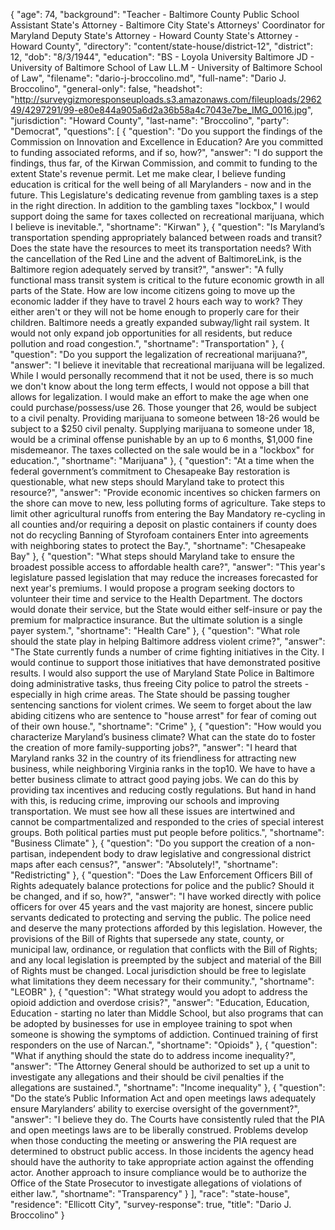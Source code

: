 {
  "age": 74,
  "background": "Teacher - Baltimore County Public School Assistant State's Attorney - Baltimore City State's Attorneys' Coordinator for Maryland Deputy State's Attorney - Howard County State's Attorney - Howard County",
  "directory": "content/state-house/district-12",
  "district": 12,
  "dob": "8/3/1944",
  "education": "BS - Loyola University Baltimore JD - University of Baltimore School of Law LL.M - University of Baltimore School of Law",
  "filename": "dario-j-broccolino.md",
  "full-name": "Dario J. Broccolino",
  "general-only": false,
  "headshot": "http://surveygizmoresponseuploads.s3.amazonaws.com/fileuploads/296249/4297291/99-e80e844a905a6d2a36b58a4c7043e7be_IMG_0016.jpg",
  "jurisdiction": "Howard County",
  "last-name": "Broccolino",
  "party": "Democrat",
  "questions": [
    {
      "question": "Do you support the findings of the Commission on Innovation and Excellence in Education? Are you committed to funding associated reforms, and if so, how?",
      "answer": "I do support the findings, thus far, of the Kirwan Commission, and commit to funding to the extent State's revenue permit.  Let me make clear, I believe funding education is critical for the well being of all Marylanders - now and in the future.  This Legislature's dedicating revenue from gambling taxes is a step in the right direction.  In addition to the gambling taxes \"lockbox,\" I would support doing the same for taxes collected on recreational marijuana, which I believe is inevitable.",
      "shortname": "Kirwan"
    },
    {
      "question": "Is Maryland’s transportation spending appropriately balanced between roads and transit? Does the state have the resources to meet its transportation needs? With the cancellation of the Red Line and the advent of BaltimoreLink, is the Baltimore region adequately served by transit?",
      "answer": "A fully functional mass transit system is critical to the future economic growth in all parts of the State.  How are low income citizens going to move up the economic ladder if they have to travel 2 hours each way to work?  They either aren't or they will not be home enough to properly care for their children.  Baltimore needs a greatly expanded subway/light rail system.  It would not only expand job opportunities for all residents, but reduce pollution and road congestion.",
      "shortname": "Transportation"
    },
    {
      "question": "Do you support the legalization of recreational marijuana?",
      "answer": "I believe it inevitable that recreational marijuana will be legalized.  While I would personally recommend that it not be used, there is so much we don't know about the long term effects, I would not oppose a bill that allows for legalization.  I would make an effort to make the age when one could purchase/possess/use 26.  Those younger that 26, would be subject to a civil penalty.  Providing marijuana to someone between 18-26 would be subject to a $250 civil penalty.  Supplying marijuana to someone under 18, would be a criminal offense punishable by an up to 6 months, $1,000 fine misdemeanor.  The taxes collected on the sale would be in a \"lockbox\" for education.",
      "shortname": "Marijuana"
    },
    {
      "question": "At a time when the federal government’s commitment to Chesapeake Bay restoration is questionable, what new steps should Maryland take to protect this resource?",
      "answer": "Provide economic incentives so chicken farmers on the shore can move to new, less polluting forms of agriculture. Take steps to limit other agricultural runoffs from entering the Bay Mandatory re-cycling in all counties and/or requiring a deposit on plastic containers if county does not do recycling Banning of Styrofoam containers Enter into agreements with neighboring states to protect the Bay.",
      "shortname": "Chesapeake Bay"
    },
    {
      "question": "What steps should Maryland take to ensure the broadest possible access to affordable health care?",
      "answer": "This year's legislature passed legislation that may reduce the increases forecasted for next year's premiums.  I would propose a program seeking doctors to volunteer their time and service to the Health Department.  The doctors would donate their service, but the State would either self-insure or pay the premium for malpractice insurance. But the ultimate solution is a single payer system.",
      "shortname": "Health Care"
    },
    {
      "question": "What role should the state play in helping Baltimore address violent crime?",
      "answer": "The State currently funds a number of crime fighting initiatives in the City.  I would continue to support those initiatives that have demonstrated positive results.  I would also support the use of Maryland State Police in Baltimore doing administrative tasks, thus freeing City police to patrol the streets - especially in high crime areas.  The State should be passing tougher sentencing sanctions for violent crimes.  We seem to forget about the law abiding citizens who are sentence to \"house arrest\" for fear of coming out of their own house.",
      "shortname": "Crime"
    },
    {
      "question": "How would you characterize Maryland’s business climate? What can the state do to foster the creation of more family-supporting jobs?",
      "answer": "I heard that Maryland ranks 32 in the country of its friendliness for attracting new business, while neighboring Virginia ranks in the top10.  We have to have a better business climate to attract good paying jobs.  We can do this by providing tax incentives and reducing costly regulations.  But hand in hand with this, is reducing crime,  improving our schools and improving transportation.  We must see how all these issues are intertwined and cannot be compartmentalized and responded to the cries of special interest groups.  Both political parties must put people before politics.",
      "shortname": "Business Climate"
    },
    {
      "question": "Do you support the creation of a non-partisan, independent body to draw legislative and congressional district maps after each census?",
      "answer": "Absolutely!",
      "shortname": "Redistricting"
    },
    {
      "question": "Does the Law Enforcement Officers Bill of Rights adequately balance protections for police and the public? Should it be changed, and if so, how?",
      "answer": "I have worked directly with police officers for over 45 years and the vast majority are honest, sincere public servants dedicated to protecting and serving the public.  The police need and deserve the many protections afforded by this legislation.  However, the provisions of the Bill of Rights   that supersede any state, county, or municipal law, ordinance, or regulation that conflicts with the Bill of Rights; and any local legislation is preempted by the subject and material of the Bill of Rights must be changed.  Local jurisdiction should be free to legislate what limitations they deem necessary for their community.",
      "shortname": "LEOBR"
    },
    {
      "question": "What strategy would you adopt to address the opioid addiction and overdose crisis?",
      "answer": "Education, Education, Education - starting no later than Middle School, but also programs that can be adopted by businesses for use in employee training to spot when someone is showing the symptoms of addiction.  Continued training of first responders on the use of Narcan.",
      "shortname": "Opioids"
    },
    {
      "question": "What if anything should the state do to address income inequality?",
      "answer": "The Attorney General should be authorized to set up a unit to investigate any allegations and their should be civil penalties if the allegations are sustained.",
      "shortname": "Income inequality"
    },
    {
      "question": "Do the state’s Public Information Act and open meetings laws adequately ensure Marylanders’ ability to exercise oversight of the government?",
      "answer": "I believe they do.  The Courts have consistently ruled that the PIA and open meetings laws are to be liberally construed.  Problems develop when those conducting the meeting or answering the PIA request are determined to obstruct public access.  In those incidents the agency head should have the authority to take appropriate action against the offending actor.  Another approach to insure compliance would be to authorize the Office of the State Prosecutor to investigate allegations of violations of either law.",
      "shortname": "Transparency"
    }
  ],
  "race": "state-house",
  "residence": "Ellicott City",
  "survey-response": true,
  "title": "Dario J. Broccolino"
}
